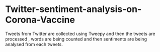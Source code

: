 # Twitter-sentiment-analysis-on-Corona-Vaccine
Tweets from Twitter are collected using Tweepy and then the tweets are processed , words are being counted and then sentiments are being analysed from each tweets.
